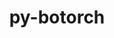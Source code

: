 ---
title: "py-botorch"
layout: cache
categories: [package, develop-2023-11-26]
meta: {"versions": ["0.8.4"], "compilers": ["apple-clang@=15.0.0", "gcc@=11.3.0"], "oss": ["ubuntu22.04", "ventura"], "platforms": ["darwin", "linux"], "targets": ["aarch64", "x86_64_v3"], "stacks": ["ml-darwin-aarch64-mps", "ml-linux-x86_64-cpu", "ml-linux-x86_64-cuda", "root"], "num_specs": 3, "num_specs_by_stack": {"ml-darwin-aarch64-mps": 1, "root": 3, "ml-linux-x86_64-cpu": 1, "ml-linux-x86_64-cuda": 1}}
spec_details: [{"hash": "l2kttkzuute75lvzcgllsxdw5jy74qx7", "compiler": "apple-clang@=15.0.0", "versions": ["0.8.4"], "os": "ventura", "platform": "darwin", "target": "aarch64", "variants": ["build_system=python_pip"], "stacks": ["ml-darwin-aarch64-mps", "root"], "size": "-", "tarball": "https://binaries.spack.io/releases/develop-2023-11-26/build_cache/darwin-ventura-aarch64/apple-clang-15.0.0/py-botorch-0.8.4/darwin-ventura-aarch64-apple-clang-15.0.0-py-botorch-0.8.4-l2kttkzuute75lvzcgllsxdw5jy74qx7.spack"}, {"hash": "nd7pcok2lddcze3nuhkjuuyp2mgqbjiu", "compiler": "gcc@=11.3.0", "versions": ["0.8.4"], "os": "ubuntu22.04", "platform": "linux", "target": "x86_64_v3", "variants": ["build_system=python_pip"], "stacks": ["root", "ml-linux-x86_64-cpu"], "size": "-", "tarball": "https://binaries.spack.io/releases/develop-2023-11-26/build_cache/linux-ubuntu22.04-x86_64_v3/gcc-11.3.0/py-botorch-0.8.4/linux-ubuntu22.04-x86_64_v3-gcc-11.3.0-py-botorch-0.8.4-nd7pcok2lddcze3nuhkjuuyp2mgqbjiu.spack"}, {"hash": "wnxuzvrzybbwyovmez2nadhrgjdztqbq", "compiler": "gcc@=11.3.0", "versions": ["0.8.4"], "os": "ubuntu22.04", "platform": "linux", "target": "x86_64_v3", "variants": ["build_system=python_pip"], "stacks": ["ml-linux-x86_64-cuda", "root"], "size": "-", "tarball": "https://binaries.spack.io/releases/develop-2023-11-26/build_cache/linux-ubuntu22.04-x86_64_v3/gcc-11.3.0/py-botorch-0.8.4/linux-ubuntu22.04-x86_64_v3-gcc-11.3.0-py-botorch-0.8.4-wnxuzvrzybbwyovmez2nadhrgjdztqbq.spack"}]
---